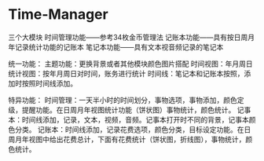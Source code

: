 # Time-Manager

三个大模块
时间管理功能——参考34枚金币管理法
记账本功能——具有按日周月年记录统计功能的记账本
笔记本功能——具有文本视音频记录的笔记本


统一功能：
主题功能：更换背景或者其他模块颜色图片搭配
时间视图：年月周日
统计视图：按年月周日对时间，账务进行统计
时间线：笔记本和记账本按照，添加时按照时间线添加。

特异功能：
时间管理：一天半小时的时间划分，事物选项，事物添加，颜色定级，提醒功能。在日周月年视图统计功能（饼状图）事物统计，颜色统计。
记事本：时间线添加，记录，文本，视频，音频。记事本打开时不同的背景，记事本颜色分类。
记账本：时间线添加，记录花费选项，颜色分类，目标设定功能。在日周月年视图中给出花费总计，下面有花费统计（饼状图，折线图），事物统计，颜色统计。
